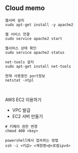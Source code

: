 ## Cloud memo



```
웹서버 설치
sudo apt-get install -y apache2

웹 서비스 연결
sudo service apache2 start

웹서비스 상태 확인
sudo service apache2 status

net-tools 설치
sudo apt-get install net-tools

현재 사용중인 port정보
netstat -ntpl
```

<br/>



AWS EC2 이용하기

- VPC 발급
- EC2 서버 만들기

```
# 키페어 권한 변경
chmod 400 <key>
```



```
powershell에서 접속하는 방법
ssh -i <키값> <계정명>@<로컬ipv4>
```

